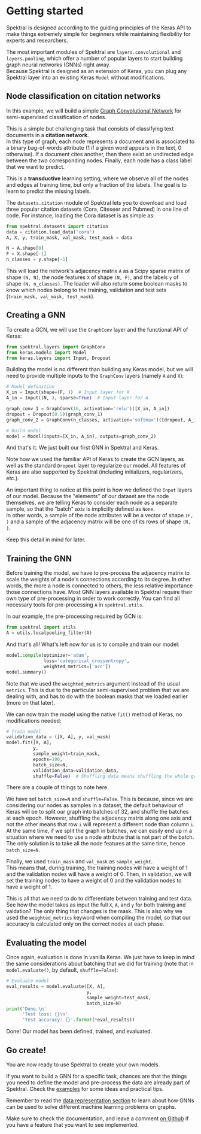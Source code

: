 # Getting started

Spektral is designed according to the guiding principles of the Keras API to make things extremely simple for beginners while maintaining flexibility for experts and researchers.  

The most important modules of Spektral are `layers.convolutional` and `layers.pooling`, which offer a number of popular layers to start building graph neural networks (GNNs) right away.     
Because Spektral is designed as an extension of Keras, you can plug any Spektral layer into an existing Keras `Model` without modifications. 

## Node classification on citation networks

In this example, we will build a simple [Graph Convolutional Network](https://arxiv.org/abs/1609.02907) for semi-supervised classification of nodes.

This is a simple but challenging task that consists of classifying text documents in a **citation network**.   
In this type of graph, each node represents a document and is associated to a binary bag-of-words attribute (1 if a given word appears in the text, 0 otherwise). 
If a document cites another, then there exist an undirected edge between the two corresponding nodes. 
Finally, each node has a class label that we want to predict. 

This is a **transductive** learning setting, where we observe all of the nodes and edges at training time, but only a fraction of the labels. The goal is to learn to predict the missing labels.

The `datasets.citation` module of Spektral lets you to download and load three popular citation datasets (Cora, Citeseer and Pubmed) in one line of code. For instance, loading the Cora dataset is as simple as: 

```python
from spektral.datasets import citation
data = citation.load_data('cora')
A, X, y, train_mask, val_mask, test_mask = data

N = A.shape[0]
F = X.shape[-1]
n_classes = y.shape[-1]
```

This will load the network's adjacency matrix `A` as a Scipy sparse matrix of shape `(N, N)`, the node features `X` of shape `(N, F)`, and the labels `y` of shape `(N, n_classes)`. The loader will also return some boolean masks to know which nodes belong to the training, validation and test sets (`train_mask, val_mask, test_mask`).


## Creating a GNN

To create a GCN, we will use the `GraphConv` layer and the functional API of Keras:

```python
from spektral.layers import GraphConv
from keras.models import Model
from keras.layers import Input, Dropout
```

Building the model is no different than building any Keras model, but we will need to provide multiple inputs to the `GraphConv` layers (namely `A` and `X`):

```python
# Model definition
X_in = Input(shape=(F, ))  # Input layer for X
A_in = Input((N, ), sparse=True)  # Input layer for A

graph_conv_1 = GraphConv(16, activation='relu')([X_in, A_in])
dropout = Dropout(0.5)(graph_conv_1)
graph_conv_2 = GraphConv(n_classes, activation='softmax')([dropout, A_in])

# Build model
model = Model(inputs=[X_in, A_in], outputs=graph_conv_2)
```

And that's it. We just built our first GNN in Spektral and Keras. 

Note how we used the familiar API of Keras to create the GCN layers, as well as the standard `Dropout` layer to regularize our model. All features of Keras are also supported by Spektral (including initializers, regularizers, etc.).

An important thing to notice at this point is how we defined the `Input` layers of our model. Because the "elements" of our dataset are the node themselves, we are telling Keras to consider each node as a separate sample, so that the "batch" axis is implicitly defined as `None`.  
In other words, a sample of the node attributes will be a vector of shape `(F, )` and a sample of the adjacency matrix will be one of its rows of shape `(N, )`. 

Keep this detail in mind for later. 


## Training the GNN

Before training the model, we have to pre-process the adjacency matrix to scale the weights of a node's connections according to its degree. In other words, the more a node is connected to others, the less relative importance those connections have. 
Most GNN layers available in Spektral require their own type of pre-processing in order to work correctly. You can find all necessary tools for pre-processing `A` in 
`spektral.utils`.

In our example, the pre-processing required by GCN is: 

```python
from spektral import utils
A = utils.localpooling_filter(A)
```

And that's all! 
What's left now for us is to compile and train our model: 

```python
model.compile(optimizer='adam',
              loss='categorical_crossentropy',
              weighted_metrics=['acc'])
model.summary()
```

Note that we used the `weighted_metrics` argument instead of the usual `metrics`. This is due to the particular semi-supervised problem that we are dealing with, and has to do with the boolean masks that we loaded earlier (more on that later).

We can now train the model using the native `fit()` method of Keras, no modifications needed:

```python
# Train model
validation_data = ([X, A], y, val_mask)
model.fit([X, A],
          y,
          sample_weight=train_mask,
          epochs=100,
          batch_size=N,
          validation_data=validation_data,
          shuffle=False)  # Shuffling data means shuffling the whole graph
``` 

There are a couple of things to note here.

We have set `batch_size=N` and `shuffle=False`. This is because, since we are considering our nodes as samples in a dataset, the default behaviour of Keras will be to split our graph into batches of 32, and shuffle the batches at each epoch. 
However, shuffling the adjacency matrix along one axis and not the other means that row `i` will represent a different node than column `i`. 
At the same time, if we split the graph in batches, we can easily end up in a situation where we need to use a node attribute that is not part of the batch. The only solution is to take all the node features at the same time, hence `batch_size=N`.

Finally, we used `train_mask` and `val_mask` as `sample_weight`.   
This means that, during training, the training nodes will have a weight of 1 and the validation nodes will have a weight of 0. Then, in validation, we will set the training nodes to have a weight of 0 and the validation nodes to have a weight of 1. 

This is all that we need to do to differentiate between training and test data. See how the model takes as input the full `X`, `A`, and `y` for both training and valdation? The only thing that changes is the mask. This is also why we used the `weighted_metrics` keyword when compiling the model, so that our accuracy is calculated only on the correct nodes at each phase. 

## Evaluating the model

Once again, evaluation is done in vanilla Keras. We just have to keep in mind the same considerations about batching that we did for training (note that in `model.evaluate()`, by default, `shuffle=False`): 

```python
# Evaluate model
eval_results = model.evaluate([X, A],
                              y,
                              sample_weight=test_mask,
                              batch_size=N)
print('Done.\n'
      'Test loss: {}\n'
      'Test accuracy: {}'.format(*eval_results))
```

Done! Our model has been defined, trained, and evaluated.

## Go create!

You are now ready to use Spektral to create your own models. 

If you want to build a GNN for a specific task, chances are that the things you need to define the model and pre-process the data are already part of Spektral. Check the [examples](https://github.com/danielegrattarola/spektral/tree/master/examples) for some ideas and practical tips.

Remember to read the [data representation section](https://danielegrattarola.github.io/spektral/data/) to learn about how GNNs can be used to solve different machine learning problems on graphs. 

Make sure to check the documentation, and leave a comment [on Github](https://github.com/danielegrattarola/spektral) if you have a feature that you want to see implemented. 
